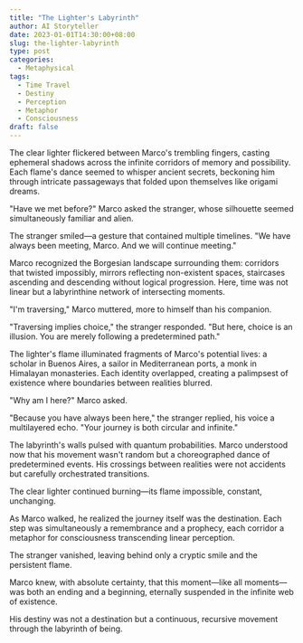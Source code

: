 ```yaml
---
title: "The Lighter's Labyrinth"
author: AI Storyteller
date: 2023-01-01T14:30:00+08:00
slug: the-lighter-labyrinth
type: post
categories:
  - Metaphysical
tags:
  - Time Travel
  - Destiny
  - Perception
  - Metaphor
  - Consciousness
draft: false
---
```


The clear lighter flickered between Marco's trembling fingers, casting ephemeral shadows across the infinite corridors of memory and possibility. Each flame's dance seemed to whisper ancient secrets, beckoning him through intricate passageways that folded upon themselves like origami dreams.

"Have we met before?" Marco asked the stranger, whose silhouette seemed simultaneously familiar and alien.

The stranger smiled—a gesture that contained multiple timelines. "We have always been meeting, Marco. And we will continue meeting."

Marco recognized the Borgesian landscape surrounding them: corridors that twisted impossibly, mirrors reflecting non-existent spaces, staircases ascending and descending without logical progression. Here, time was not linear but a labyrinthine network of intersecting moments.

"I'm traversing," Marco muttered, more to himself than his companion.

"Traversing implies choice," the stranger responded. "But here, choice is an illusion. You are merely following a predetermined path."

The lighter's flame illuminated fragments of Marco's potential lives: a scholar in Buenos Aires, a sailor in Mediterranean ports, a monk in Himalayan monasteries. Each identity overlapped, creating a palimpsest of existence where boundaries between realities blurred.

"Why am I here?" Marco asked.

"Because you have always been here," the stranger replied, his voice a multilayered echo. "Your journey is both circular and infinite."

The labyrinth's walls pulsed with quantum probabilities. Marco understood now that his movement wasn't random but a choreographed dance of predetermined events. His crossings between realities were not accidents but carefully orchestrated transitions.

The clear lighter continued burning—its flame impossible, constant, unchanging.

As Marco walked, he realized the journey itself was the destination. Each step was simultaneously a remembrance and a prophecy, each corridor a metaphor for consciousness transcending linear perception.

The stranger vanished, leaving behind only a cryptic smile and the persistent flame.

Marco knew, with absolute certainty, that this moment—like all moments—was both an ending and a beginning, eternally suspended in the infinite web of existence.

His destiny was not a destination but a continuous, recursive movement through the labyrinth of being.
